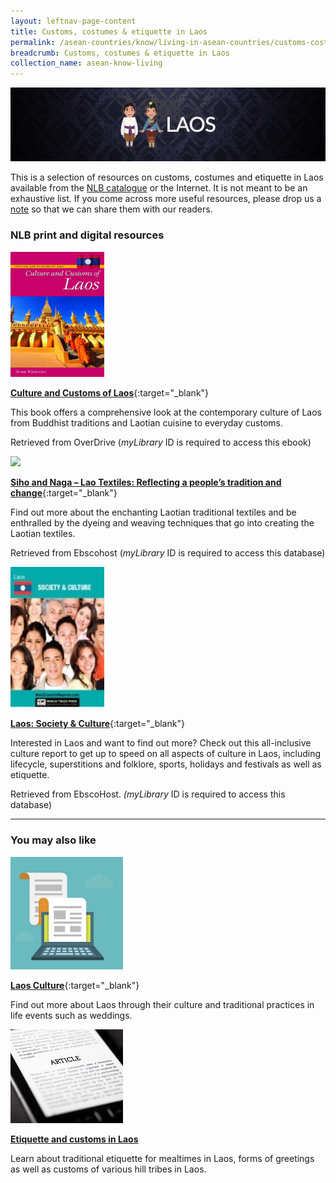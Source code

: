 ```yaml
---
layout: leftnav-page-content
title: Customs, costumes & etiquette in Laos
permalink: /asean-countries/know/living-in-asean-countries/customs-costumes-etiquette-in-laos/
breadcrumb: Customs, costumes & etiquette in Laos
collection_name: asean-know-living
---
```


<img src="/images/asean-living/Customs-Laos.jpg" alt="Customs in Laos banner" style="width:800px;" />

This is a selection of resources on customs, costumes and etiquette in Laos available from the [NLB catalogue](http://catalogue.nlb.gov.sg/) or the Internet.  It is not meant to be an exhaustive list. If you come across more useful resources, please drop us a [note](http://www.eyeonasia.sg/contact/) so that we can share them with our readers.

### **NLB print and digital resources**

<img src="/images/book-covers/Culture-and-Customs-of-Laos.png" style="width:150px;" />

[**Culture and Customs of Laos**](https://singapore.libraryreserve.com/10/50/en/ContentDetails.htm?id=E6802DBE-90A4-405F-9771-23EF7C6E929F){:target="_blank"}

This book offers a comprehensive look at the contemporary culture of Laos from Buddhist traditions and Laotian cuisine to everyday customs.

Retrieved from OverDrive (*myLibrary* ID is required to access this ebook)

<img src="/images/book-covers/Siho-and-Naga-Lao-Textiles-Reflecting-a-people’s-tradition-and-change.png" style="width:150px;" />

[**Siho and Naga – Lao Textiles: Reflecting a people’s tradition and change**](http://eresources.nlb.gov.sg/Main/Browse?startsWith=E){:target="_blank"}

Find out more about the enchanting Laotian traditional textiles and be enthralled by the dyeing and weaving techniques that go into creating the Laotian textiles.

Retrieved from Ebscohost (*myLibrary* ID is required to access this database)

<img src="/images/book-covers/Laos-Society-Culture.jpg" style="width:150px;" />

[**Laos: Society & Culture**](http://eresources.nlb.gov.sg/Main/Browse?startsWith=E){:target="_blank"}

Interested in Laos and want to find out more? Check out this all-inclusive culture report to get up to speed on all aspects of culture in Laos, including lifecycle, superstitions and folklore, sports, holidays and festivals as well as  etiquette.

Retrieved from EbscoHost. *(myLibrary* ID is required to access this database)

---

### **You may also like**

<img src="/images/resources/Article 1.jpg" style="width:180px;" />

[**Laos Culture**](http://www.laos-guide-999.com/Laos-culture.html){:target="_blank"}

Find out more about Laos through their culture and traditional practices in life events such as weddings.

<img src="/images/resources/Article 3.jpg" style="width:180px;" />

[**Etiquette and customs in Laos**](http://factsanddetails.com/southeast-asia/Laos/sub5_3b/entry-2952.html)

Learn about traditional etiquette for mealtimes in Laos, forms of greetings as well as customs of various hill tribes in Laos.